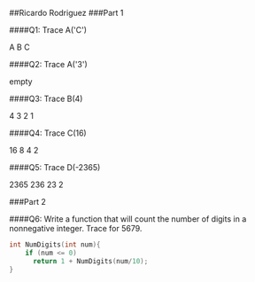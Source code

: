 ##Ricardo Rodriguez
###Part 1

####Q1: Trace A('C')

A
B
C

####Q2: Trace A('3')

empty

####Q3: Trace B(4)

4
3
2
1

####Q4: Trace C(16)

16
8
4
2

####Q5: Trace D(-2365)

2365
236
23
2

###Part 2

####Q6: Write a function that will count the number of digits in a nonnegative integer. Trace for 5679.

```cpp
int NumDigits(int num){
    if (num <= 0)
      return 1 + NumDigits(num/10);
}
```


